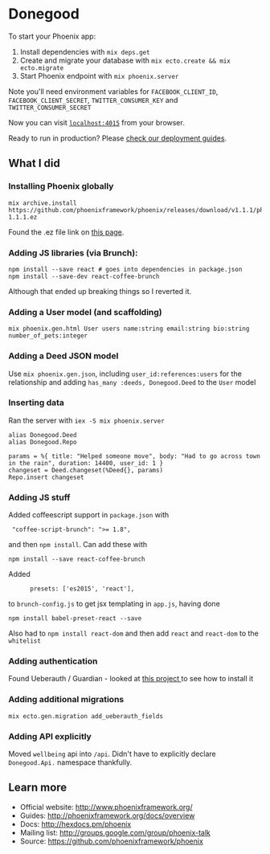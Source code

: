 # Donegood

To start your Phoenix app:

  1. Install dependencies with `mix deps.get`
  2. Create and migrate your database with `mix ecto.create && mix ecto.migrate`
  3. Start Phoenix endpoint with `mix phoenix.server`

Note you'll need environment variables for `FACEBOOK_CLIENT_ID`, `FACEBOOK_CLIENT_SECRET`, `TWITTER_CONSUMER_KEY` and `TWITTER_CONSUMER_SECRET`

Now you can visit [`localhost:4015`](http://localhost:4000) from your browser.

Ready to run in production? Please [check our deployment guides](http://www.phoenixframework.org/docs/deployment).

## What I did
### Installing Phoenix globally
```
mix archive.install https://github.com/phoenixframework/phoenix/releases/download/v1.1.1/phoenix_new-1.1.1.ez
```
Found the .ez file link on [this page](https://github.com/phoenixframework/phoenix/releases).

### Adding JS libraries (via Brunch):
```
npm install --save react # goes into dependencies in package.json
npm install --save-dev react-coffee-brunch
```
Although that ended up breaking things so I reverted it.

### Adding a User model (and scaffolding)
```
mix phoenix.gen.html User users name:string email:string bio:string number_of_pets:integer
```

### Adding a Deed JSON model
Use `mix phoenix.gen.json`, including `user_id:references:users` for the relationship and adding `has_many :deeds, Donegood.Deed` to the `User` model

### Inserting data
Ran the server with `iex -S mix phoenix.server`
```
alias Donegood.Deed
alias Donegood.Repo

params = %{ title: "Helped someone move", body: "Had to go across town in the rain", duration: 14400, user_id: 1 }
changeset = Deed.changeset(%Deed{}, params)
Repo.insert changeset
```

### Adding JS stuff
Added coffeescript support in `package.json` with
```
 "coffee-script-brunch": ">= 1.8",
 ```
and then `npm install`. Can add these with
```
npm install --save react-coffee-brunch
```
Added
```
      presets: ['es2015', 'react'],
```
to `brunch-config.js` to get jsx templating in `app.js`, having done
```
npm install babel-preset-react --save
```

Also had to `npm install react-dom` and then add `react` and `react-dom` to the `whitelist`

### Adding authentication
Found Ueberauth / Guardian - looked at [this project ](https://github.com/wafcio/screencast_aggregator) to see how to install it

### Adding additional migrations
```
mix ecto.gen.migration add_ueberauth_fields
```

### Adding API explicitly
Moved `wellbeing` api into `/api`. Didn't have to explicitly declare `Donegood.Api.` namespace thankfully. 

## Learn more

  * Official website: http://www.phoenixframework.org/
  * Guides: http://phoenixframework.org/docs/overview
  * Docs: http://hexdocs.pm/phoenix
  * Mailing list: http://groups.google.com/group/phoenix-talk
  * Source: https://github.com/phoenixframework/phoenix
